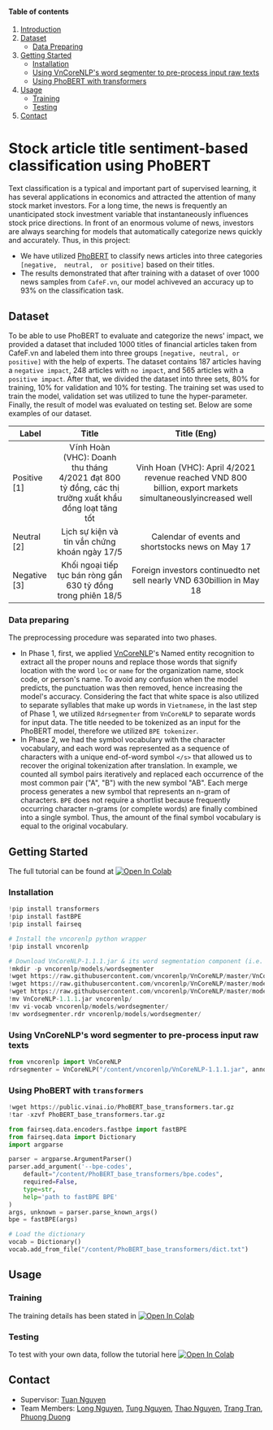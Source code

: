 #### Table of contents
1. [Introduction](#introduction)
2. [Dataset](#dataset)
   - [Data Preparing](#preparing)
3. [Getting Started](#start)
   - [Installation](#install)
   - [Using VnCoreNLP's word segmenter to pre-process input raw texts](#vncorenlp)
   - [Using PhoBERT with transformers](#phobert)
4. [Usage](#usage)
   - [Training](#train)
   - [Testing](#test)
5. [Contact](#Contact)
# <a name="introduction"></a> Stock article title sentiment-based classification using PhoBERT
<!-- <p align="center">
  <h1 align="center", id="intro">Stock article title sentiment-based classification using PhoBERT</h1>
</p> -->

Text classification is a typical and important part of supervised learning, it has several applications in economics and attracted the attention of many stock market investors. For a long time, the news is frequently an unanticipated stock investment variable that instantaneously influences stock price directions.  In front of an enormous volume of news, investors are always searching for models that automatically categorize news quickly and accurately. Thus, in this project:
- We have utilized [PhoBERT](https://github.com/VinAIResearch/PhoBERT) to classify news articles into three categories `[negative,  neutral,  or positive]` based on their titles. 
- The results demonstrated that after training with a dataset of over 1000  news samples from `CafeF.vn`, our model achiveved an accuracy up to 93% on the classification task.

## <a name="dataset"></a> Dataset
To be able to use PhoBERT to evaluate and categorize the news' impact, we provided a dataset that included 1000 titles of financial articles taken from CafeF.vn and labeled them into three groups `[negative, neutral, or positive]` with the help of experts. The dataset contains 187 articles having a `negative impact`, 248 articles with `no impact`, and 565 articles with a `positive impact`. After that, we divided the dataset into three sets, 80% for training, 10% for validation and 10% for testing. The training set was used to train the model, validation set was utilized to tune the hyper-parameter. Finally, the result of model was evaluated on testing set. Below are some examples of our dataset.

|         Label       |   Title                                                                                                       |     Title (Eng)     | 
|---------------------|:------------:                                                                                                     |:-----------:|
|       Positive   [1]      | Vĩnh Hoàn (VHC): Doanh thu tháng 4/2021 đạt 800 tỷ đồng, các thị trường xuất khẩu đồng loạt tăng tốt              | Vinh Hoan (VHC): April 4/2021 revenue reached VND 800 billion, export markets simultaneouslyincreased well     |
|       Neutral   [2]     | Lịch sự kiện và tin vắn chứng khoán ngày 17/5                                                                                                         | Calendar of events and shortstocks news on May 17     |
|       Negative   [3]    | Khối ngoại tiếp tục bán ròng gần 630 tỷ đồng trong phiên 18/5                                                                                                        | Foreign investors continuedto net sell nearly VND 630billion in May 18    |


### <a name="preparing"></a> Data preparing
The preprocessing procedure was separated into two phases. 
- In Phase 1, first, we applied [VnCoreNLP](https://github.com/vncorenlp/VnCoreNLP)'s Named entity recognition to extract all the proper nouns and replace those words that signify location with the word `loc` or `name` for the organization name, stock code, or person's name. To avoid any confusion when the model predicts, the punctuation was then removed, hence increasing the model's accuracy. Considering the fact that white space is also utilized to separate syllables that make up words in `Vietnamese`, in the last step of Phase 1, we utilized `Rdrsegmenter` from `VnCoreNLP` to separate words for input data. The title needed to be tokenized as an input for the PhoBERT model, therefore we utilized `BPE tokenizer`.
- In Phase 2, we had the symbol vocabulary with the character vocabulary, and each word was represented as a sequence of characters with a unique end-of-word symbol `</s>` that allowed us to recover the original tokenization after translation. In example, we counted all symbol pairs iteratively and replaced each occurrence of the most common pair ("A", "B") with the new symbol "AB". Each merge process generates a new symbol that represents an n-gram of characters. `BPE` does not require a shortlist because frequently occurring character n-grams (or complete words) are finally combined into a single symbol. Thus, the amount of the final symbol vocabulary is equal to the original vocabulary.

## <a name="start"></a> Getting Started
The full tutorial can be found at [![Open In Colab](https://colab.research.google.com/assets/colab-badge.svg)](https://colab.research.google.com/drive/1y7PspANkaZ4WXoQPvAUD7-Uw47baWb83?usp=sharing)
### <a name="install"></a> Installation
```python
!pip install transformers
!pip install fastBPE
!pip install fairseq

# Install the vncorenlp python wrapper
!pip install vncorenlp

# Download VnCoreNLP-1.1.1.jar & its word segmentation component (i.e. RDRSegmenter) 
!mkdir -p vncorenlp/models/wordsegmenter
!wget https://raw.githubusercontent.com/vncorenlp/VnCoreNLP/master/VnCoreNLP-1.1.1.jar
!wget https://raw.githubusercontent.com/vncorenlp/VnCoreNLP/master/models/wordsegmenter/vi-vocab
!wget https://raw.githubusercontent.com/vncorenlp/VnCoreNLP/master/models/wordsegmenter/wordsegmenter.rdr
!mv VnCoreNLP-1.1.1.jar vncorenlp/ 
!mv vi-vocab vncorenlp/models/wordsegmenter/
!mv wordsegmenter.rdr vncorenlp/models/wordsegmenter/
```

### <a name="vncorenlp"></a> Using VnCoreNLP's word segmenter to pre-process input raw texts
```python
from vncorenlp import VnCoreNLP
rdrsegmenter = VnCoreNLP("/content/vncorenlp/VnCoreNLP-1.1.1.jar", annotators="wseg", max_heap_size='-Xmx500m')
```
### <a name="phobert"></a> Using PhoBERT with `transformers`
```python
!wget https://public.vinai.io/PhoBERT_base_transformers.tar.gz
!tar -xzvf PhoBERT_base_transformers.tar.gz
```
```python
from fairseq.data.encoders.fastbpe import fastBPE
from fairseq.data import Dictionary
import argparse

parser = argparse.ArgumentParser()
parser.add_argument('--bpe-codes', 
    default="/content/PhoBERT_base_transformers/bpe.codes",
    required=False,
    type=str,
    help='path to fastBPE BPE'
)
args, unknown = parser.parse_known_args()
bpe = fastBPE(args)

# Load the dictionary
vocab = Dictionary()
vocab.add_from_file("/content/PhoBERT_base_transformers/dict.txt")
```
## <a name="usage"></a> Usage

### <a name="train"></a> Training
The training details has been stated in [![Open In Colab](https://colab.research.google.com/assets/colab-badge.svg)](https://colab.research.google.com/drive/1y7PspANkaZ4WXoQPvAUD7-Uw47baWb83?usp=sharing)

### <a name="test"></a> Testing 
To test with your own data, follow the tutorial here [![Open In Colab](https://colab.research.google.com/assets/colab-badge.svg)](https://colab.research.google.com/drive/1PlhJDqeFmdUsY4gN_0CJumaiCl6jFrcN?usp=sharing) 

## <a name="contact"></a> Contact
- Supervisor: [Tuan Nguyen](https://www.facebook.com/nttuan8)
- Team Members: [Long Nguyen](https://www.facebook.com/profile.php?id=100008475522373), [Tung Nguyen](https://www.facebook.com/gnutn0s), [Thao Nguyen](), [Trang Tran](https://www.facebook.com/cieltrantrang), [Phuong Duong]() 










